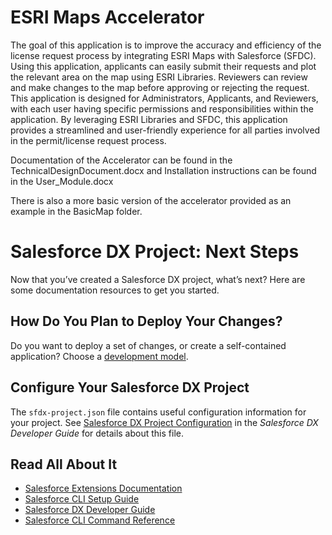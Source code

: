 # ESRI Maps Accelerator
The goal of this application is to improve the accuracy and efficiency of the license request process by integrating ESRI Maps with Salesforce (SFDC).
Using this application, applicants can easily submit their requests and plot the relevant area on the map using ESRI Libraries. Reviewers can review and make changes to the map before approving or rejecting the request. 
This application is designed for Administrators, Applicants, and Reviewers, with each user having specific permissions and responsibilities within the application. By leveraging ESRI Libraries and SFDC, this application provides a streamlined and user-friendly experience for all parties involved in the permit/license request process.

Documentation of the Accelerator can be found in the TechnicalDesignDocument.docx and Installation instructions can be found in the User_Module.docx

There is also a more basic version of the accelerator provided as an example in the BasicMap folder.  




# Salesforce DX Project: Next Steps

Now that you’ve created a Salesforce DX project, what’s next? Here are some documentation resources to get you started.

## How Do You Plan to Deploy Your Changes?

Do you want to deploy a set of changes, or create a self-contained application? Choose a [development model](https://developer.salesforce.com/tools/vscode/en/user-guide/development-models).

## Configure Your Salesforce DX Project

The `sfdx-project.json` file contains useful configuration information for your project. See [Salesforce DX Project Configuration](https://developer.salesforce.com/docs/atlas.en-us.sfdx_dev.meta/sfdx_dev/sfdx_dev_ws_config.htm) in the _Salesforce DX Developer Guide_ for details about this file.

## Read All About It

- [Salesforce Extensions Documentation](https://developer.salesforce.com/tools/vscode/)
- [Salesforce CLI Setup Guide](https://developer.salesforce.com/docs/atlas.en-us.sfdx_setup.meta/sfdx_setup/sfdx_setup_intro.htm)
- [Salesforce DX Developer Guide](https://developer.salesforce.com/docs/atlas.en-us.sfdx_dev.meta/sfdx_dev/sfdx_dev_intro.htm)
- [Salesforce CLI Command Reference](https://developer.salesforce.com/docs/atlas.en-us.sfdx_cli_reference.meta/sfdx_cli_reference/cli_reference.htm)
